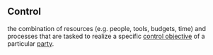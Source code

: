 ## Control

the combination of resources (e.g. people, tools, budgets, time) and processes that are tasked to realize a specific <a href="https://essif-lab.github.io/framework/docs/terms/control-objective" hovertext="Control objective (of a Party): an Objective, owned by that Party, that aims to contribute to the realization of another (set of) Objective(s) of that Party, by producing results that this Party needs to realize these other Objective(s).">control objective</a> of a particular <a href="https://essif-lab.github.io/framework/docs/terms/party" hovertext="Party: an Entity that sets its Objectives, maintains its Knowledge, and uses that Knowledge to pursue its Objectives in an autonomous (sovereign) manner. Humans and Organizations are the typical examples.">party</a>.

